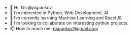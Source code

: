 - 👋 Hi, I’m @pspankov
- 👀 I’m interested in Python, Web Development, AI
- 🌱 I’m currently learning Machine Learning and ReactJS
- 💞️ I’m looking to collaborate on interesting python projects.
- 📫 How to reach me: pspankov@gmail.com

<!---
pspankov/pspankov is a ✨ special ✨ repository because its `README.md` (this file) appears on your GitHub profile.
You can click the Preview link to take a look at your changes.
--->
